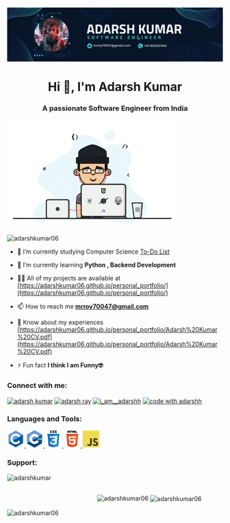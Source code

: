 ![logo](https://github.com/adarshkumar06/adarshkumar06/blob/main/Github%20banner.png)
<h1 align="center">Hi 👋, I'm Adarsh Kumar</h1>
<h3 align="center">A passionate Software Engineer from India</h3>

<img aling="right" alt="codegif" width="400" src="codegif.gif">

<p align="left"> <img src="https://komarev.com/ghpvc/?username=adarshkumar06&label=Profile%20views&color=0e75b6&style=flat" alt="adarshkumar06" /> </p>

- 🔭 I’m currently studying Computer Science [To-Do List](https://adarshkumar06.github.io/To-Do-List/)

- 🌱 I’m currently learning **Python , Backend Development**

- 👨‍💻 All of my projects are available at [https://adarshkumar06.github.io/personal_portfolio/](https://adarshkumar06.github.io/personal_portfolio/)

- 📫 How to reach me **mrroy70047@gmail.com**

- 📄 Know about my experiences [https://adarshkumar06.github.io/personal_portfolio/Adarsh%20Kumar%20CV.pdf](https://adarshkumar06.github.io/personal_portfolio/Adarsh%20Kumar%20CV.pdf)

- ⚡ Fun fact **I think I am Funny🤓**

<h3 align="left">Connect with me:</h3>
<p align="left">
<a href="https://www.linkedin.com/in/adarsh-kumar-9810a5262/" target="blank"><img align="center" src="https://raw.githubusercontent.com/rahuldkjain/github-profile-readme-generator/master/src/images/icons/Social/linked-in-alt.svg" alt="adarsh kumar" height="30" width="40" /></a>
<a href="https://www.facebook.com/profile.php?id=100023457229974&mibextid=2JQ9oc" target="blank"><img align="center" src="https://raw.githubusercontent.com/rahuldkjain/github-profile-readme-generator/master/src/images/icons/Social/facebook.svg" alt="adarsh ray" height="30" width="40" /></a>
<a href="https://www.instagram.com/i_am__adarshh?igshid=ZGNjOWZkYTE3MQ==" target="blank"><img align="center" src="https://raw.githubusercontent.com/rahuldkjain/github-profile-readme-generator/master/src/images/icons/Social/instagram.svg" alt="i_am__adarshh" height="30" width="40" /></a>
<a href="https://www.youtube.com/@codewithadarshhyt" target="blank"><img align="center" src="https://raw.githubusercontent.com/rahuldkjain/github-profile-readme-generator/master/src/images/icons/Social/youtube.svg" alt="code with adarshh" height="30" width="40" /></a>
</p>

<h3 align="left">Languages and Tools:</h3>
<p align="left"> <a href="https://www.cprogramming.com/" target="_blank" rel="noreferrer"> <img src="https://raw.githubusercontent.com/devicons/devicon/master/icons/c/c-original.svg" alt="c" width="40" height="40"/> </a> <a href="https://www.w3schools.com/cpp/" target="_blank" rel="noreferrer"> <img src="https://raw.githubusercontent.com/devicons/devicon/master/icons/cplusplus/cplusplus-original.svg" alt="cplusplus" width="40" height="40"/> </a> <a href="https://www.w3schools.com/css/" target="_blank" rel="noreferrer"> <img src="https://raw.githubusercontent.com/devicons/devicon/master/icons/css3/css3-original-wordmark.svg" alt="css3" width="40" height="40"/> </a> <a href="https://www.w3.org/html/" target="_blank" rel="noreferrer"> <img src="https://raw.githubusercontent.com/devicons/devicon/master/icons/html5/html5-original-wordmark.svg" alt="html5" width="40" height="40"/> </a> <a href="https://developer.mozilla.org/en-US/docs/Web/JavaScript" target="_blank" rel="noreferrer"> <img src="https://raw.githubusercontent.com/devicons/devicon/master/icons/javascript/javascript-original.svg" alt="javascript" width="40" height="40"/> </a> </p>

<h3 align="left">Support:</h3>
<p><a href="https://www.buymeacoffee.com/adarshkumar06"> <img align="left" src="https://cdn.buymeacoffee.com/buttons/v2/default-yellow.png" height="50" width="210" alt="adarshkumar" /></a></p><br><br>

<p><img align="left" src="https://github-readme-stats.vercel.app/api/top-langs?username=adarshkumar06&show_icons=true&locale=en&layout=compact" alt="adarshkumar06" /></p>

<p>&nbsp;<img align="center" src="https://github-readme-stats.vercel.app/api?username=adarshkumar06&show_icons=true&locale=en" alt="adarshkumar06" /></p>

<p><img align="center" src="https://github-readme-streak-stats.herokuapp.com/?user=adarshkumar06&" alt="adarshkumar06" /></p>
